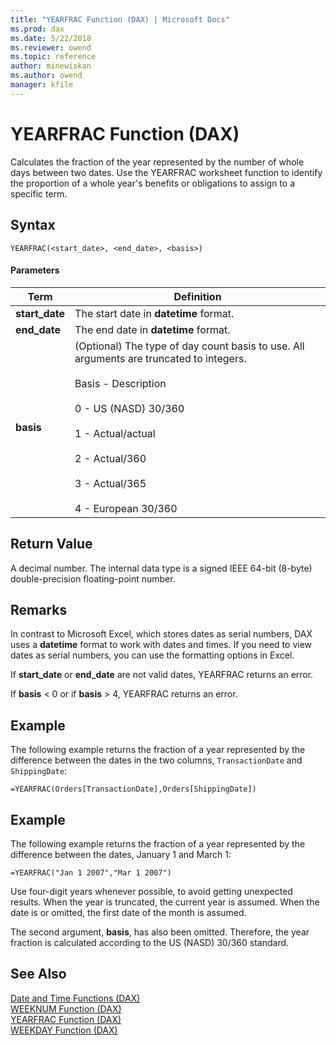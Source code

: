 ```yaml
---
title: "YEARFRAC Function (DAX) | Microsoft Docs"
ms.prod: dax
ms.date: 5/22/2018
ms.reviewer: owend
ms.topic: reference
author: minewiskan
ms.author: owend
manager: kfile
---
```

# YEARFRAC Function (DAX)
Calculates the fraction of the year represented by the number of whole days between two dates. Use the YEARFRAC worksheet function to identify the proportion of a whole year's benefits or obligations to assign to a specific term.  
  
## Syntax  
  
```  
YEARFRAC(<start_date>, <end_date>, <basis>)  
```  
  
#### Parameters  
  
|Term|Definition|  
|--------|--------------|  
|**start_date**|The start date in **datetime** format.|  
|**end_date**|The end date in **datetime** format.|  
|**basis**|(Optional) The type of day count basis to use. All arguments are truncated to integers.<br /><br />Basis - Description<br /><br />0 - US (NASD) 30/360<br /><br />1 -  Actual/actual<br /><br />2 - Actual/360<br /><br />3 -   Actual/365<br /><br />4 - European 30/360|  
  
## Return Value  
A decimal number. The internal data type is a signed IEEE 64-bit (8-byte) double-precision floating-point number.  
  
## Remarks  
In contrast to Microsoft Excel, which stores dates as serial numbers, DAX uses a **datetime** format to work with dates and times. If you need to view dates as serial numbers, you can use the formatting options in Excel.  
  
If **start_date** or **end_date** are not valid dates, YEARFRAC returns an error.  
  
If **basis** &lt; 0 or if **basis** &gt; 4, YEARFRAC returns an error.  
  
## Example  
The following example returns the fraction of a year represented by the difference between the dates in the two columns, `TransactionDate` and `ShippingDate`:  
  
```  
=YEARFRAC(Orders[TransactionDate],Orders[ShippingDate])  
```  
  
## Example  
The following example returns the fraction of a year represented by the difference between the dates, January 1 and March 1:  
  
```  
=YEARFRAC("Jan 1 2007","Mar 1 2007")  
```  
Use four-digit years whenever possible, to avoid getting unexpected results. When the year is truncated, the current year is assumed. When the date is or omitted, the first date of the month is assumed.  
  
The second argument, **basis**, has also been omitted. Therefore, the year fraction is calculated according to the US (NASD) 30/360 standard.  
  
## See Also  
[Date and Time Functions &#40;DAX&#41;](date-and-time-functions-dax.md)  
[WEEKNUM Function &#40;DAX&#41;](weeknum-function-dax.md)  
[YEARFRAC Function &#40;DAX&#41;](yearfrac-function-dax.md)  
[WEEKDAY Function &#40;DAX&#41;](weekday-function-dax.md)  
  

